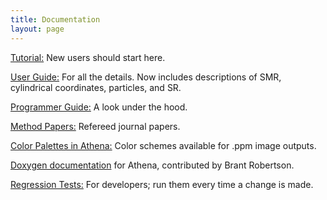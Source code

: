 ```yaml
---
title: Documentation
layout: page
---
```

[Tutorial:]({{site.baseurl}}/AthenaDocsTut) New users should start here.

[User Guide:]({{site.baseurl}}/AthenaDocsUG) For all the details.  Now includes descriptions of SMR, cylindrical coordinates, particles, and SR.

[Programmer Guide:]({{site.baseurl}}/AthenaDocsPG) A look under the hood.

[Method Papers:]({{site.baseurl}}/AthenaDocsMP) Refereed journal papers.

[Color Palettes in Athena:]({{site.baseurl}}/AthenaDocsPals)  Color schemes available for .ppm image outputs.

[Doxygen documentation](http://www.astro.princeton.edu/~jstone/Athena/doxygen/html.with_source) for Athena, contributed by Brant Robertson.

[Regression Tests:]({{site.baseurl}}/AthenaDocsRegress) For developers; run them every time a change is made.
